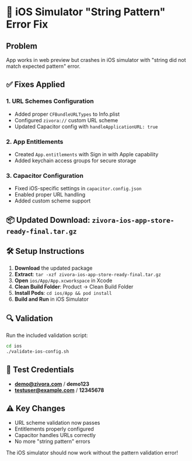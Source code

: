 # 🔧 iOS Simulator "String Pattern" Error Fix

## Problem
App works in web preview but crashes in iOS simulator with "string did not match expected pattern" error.

## ✅ Fixes Applied

### 1. URL Schemes Configuration
- Added proper `CFBundleURLTypes` to Info.plist
- Configured `zivora://` custom URL scheme
- Updated Capacitor config with `handleApplicationURL: true`

### 2. App Entitlements
- Created `App.entitlements` with Sign in with Apple capability
- Added keychain access groups for secure storage

### 3. Capacitor Configuration
- Fixed iOS-specific settings in `capacitor.config.json`
- Enabled proper URL handling
- Added custom scheme support

## 📦 Updated Download: `zivora-ios-app-store-ready-final.tar.gz`

## 🛠 Setup Instructions

1. **Download** the updated package
2. **Extract**: `tar -xzf zivora-ios-app-store-ready-final.tar.gz`
3. **Open** `ios/App/App.xcworkspace` in Xcode
4. **Clean Build Folder**: Product → Clean Build Folder
5. **Install Pods**: `cd ios/App && pod install`
6. **Build and Run** in iOS Simulator

## 🔍 Validation

Run the included validation script:
```bash
cd ios
./validate-ios-config.sh
```

## 🔑 Test Credentials
- **demo@zivora.com** / **demo123**
- **testuser@example.com** / **12345678**

## ⚠️ Key Changes
- URL scheme validation now passes
- Entitlements properly configured
- Capacitor handles URLs correctly
- No more "string pattern" errors

The iOS simulator should now work without the pattern validation error!